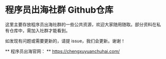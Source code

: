 # 程序员出海社群 Github仓库

这里主要存放程序员出海社群的一些公共资源，欢迎大家随用随取。部分资料在私有仓库中，需加入社群才能看到。

如发现有问题或需要更新的，请提 issue，我们会更新。谢谢！


** 程序员出海官网： ** https://chengxuyuanchuhai.com/

<!---
chengxuyuanchuhai/chengxuyuanchuhai is a ✨ special ✨ repository because its `README.md` (this file) appears on your GitHub profile.
You can click the Preview link to take a look at your changes.
--->
